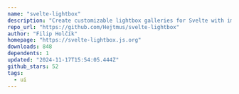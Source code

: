 ```yaml
---
name: "svelte-lightbox"
description: "Create customizable lightbox galleries for Svelte with images and videos."
repo_url: "https://github.com/Hejtmus/svelte-lightbox"
author: "Filip Holčík"
homepage: "https://svelte-lightbox.js.org"
downloads: 848
dependents: 1
updated: "2024-11-17T15:54:05.444Z"
github_stars: 52
tags: 
  - ui
---
```

